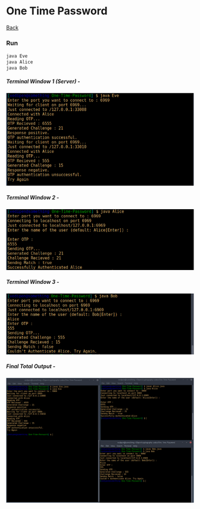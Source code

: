 # One Time Password

[Back](../../../)

### Run
```
java Eve  
java Alice  
java Bob
```

##### Terminal Window 1 (Server) -
![alt text](ServerEve.png "Output Server")

##### Terminal Window 2 -
![alt text](UserAliceSuccess.png "Output Alice Success")

##### Terminal Window 3 -
![alt text](UserBobFailed.png "Output Bob failed")

##### Final Total Output -
![alt text](TotalOutput.png "Final Output")
